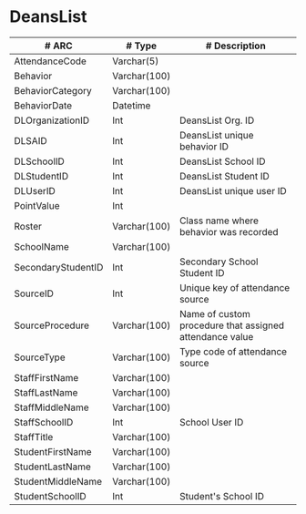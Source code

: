 # DeansList
| # ARC                | # Type         | # Description                                             |
|--------------------|--------------|---------------------------------------------------------|
| AttendanceCode     | Varchar(5)   |                                                         |
| Behavior           | Varchar(100) |                                                         |
| BehaviorCategory   | Varchar(100) |                                                         |
| BehaviorDate       | Datetime     |                                                         |
| DLOrganizationID   | Int          | DeansList Org. ID                                       |
| DLSAID             | Int          | DeansList unique behavior ID                            |
| DLSchoolID         | Int          | DeansList School ID                                     |
| DLStudentID        | Int          | DeansList Student ID                                    |
| DLUserID           | Int          | DeansList unique user ID                                |
| PointValue         | Int          |                                                         |
| Roster             | Varchar(100) | Class name where behavior was recorded                  |
| SchoolName         | Varchar(100) |                                                         |
| SecondaryStudentID | Int          | Secondary School Student ID                             |
| SourceID           | Int          | Unique key of attendance source                         |
| SourceProcedure    | Varchar(100) | Name of custom procedure that assigned attendance value |
| SourceType         | Varchar(100) | Type code of attendance source                          |
| StaffFirstName     | Varchar(100) |                                                         |
| StaffLastName      | Varchar(100) |                                                         |
| StaffMiddleName    | Varchar(100) |                                                         |
| StaffSchoolID      | Int          | School User ID                                          |
| StaffTitle         | Varchar(100) |                                                         |
| StudentFirstName   | Varchar(100) |                                                         |
| StudentLastName    | Varchar(100) |                                                         |
| StudentMiddleName  | Varchar(100) |                                                         |
| StudentSchoolID    | Int          | Student's School ID                                     |
